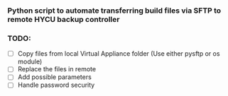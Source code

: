 ### Python script to automate transferring build files via SFTP to remote HYCU backup controller 

### TODO:
- [ ] Copy files from local Virtual Appliance folder (Use either pysftp or os module)
- [ ] Replace the files in remote
- [ ] Add possible parameters
- [ ] Handle password security